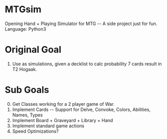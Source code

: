 # MTGsim
Opening Hand + Playing Simulator for MTG -- A side project just for fun.
Language: Python3

# Original Goal
1) Use as simulations, given a decklist to calc probability 7 cards result in T2 Hogaak.

# Sub Goals
0) Get Classes working for a 2 player game of War.
1) Implement Cards -- Support for Delve, Convoke, Colors, Abilities, Names, Types
2) Implement Board + Graveyard + Library + Hand
3) Implement standard game actions
4) Speed Optimizations?
